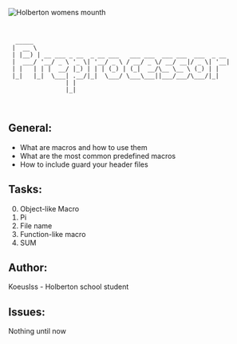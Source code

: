 ![Holberton womens mounth](https://intranet.hbtn.io/assets/checker_whm_pre_maria_tallchief-d1ef3ed6d3e5e77cf5afee235909ef5dc061abf904f2e836d5663b04a944124a.png)
```


  _____                                                       
 |  __ \                                                      
 | |__) | __ ___ _ __  _ __ ___   ___ ___  ___ ___  ___  _ __ 
 |  ___/ '__/ _ \ '_ \| '__/ _ \ / __/ _ \/ __/ __|/ _ \| '__|
 | |   | | |  __/ |_) | | | (_) | (_|  __/\__ \__ \ (_) | |   
 |_|   |_|  \___| .__/|_|  \___/ \___\___||___/___/\___/|_|   
                | |                                           
                |_|                                           



```


## General:
* What are macros and how to use them
* What are the most common predefined macros
* How to include guard your header files


## Tasks:
0. Object-like Macro
1. Pi
2. File name
3. Function-like macro
4. SUM

## Author: 

KoeusIss - Holberton school student

## Issues: 

Nothing until now
